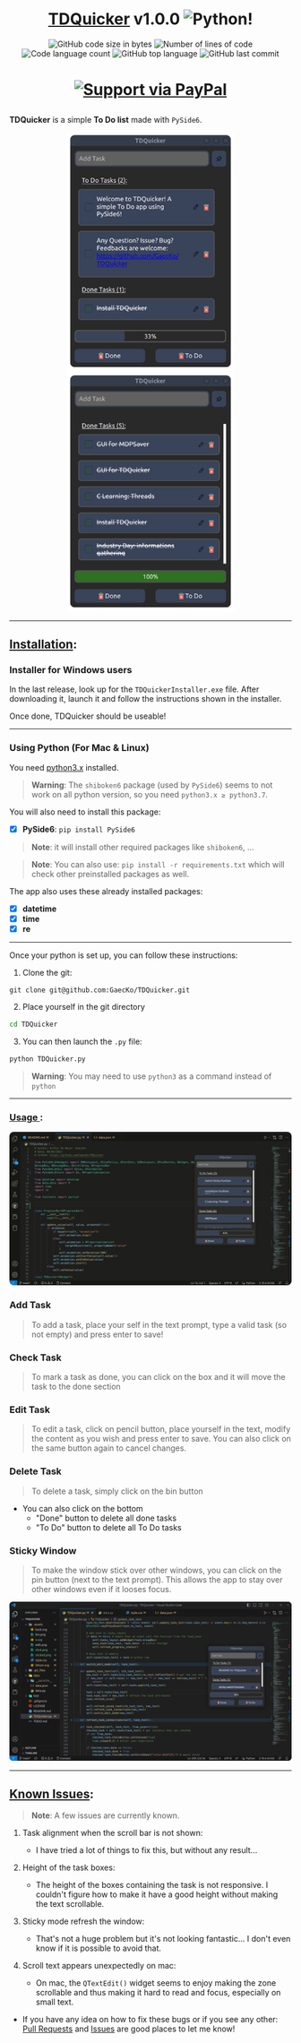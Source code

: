 # <h1 align="center"><ins> TDQuicker</ins> v1.0.0 ![Python](.git_files/python.ico)!</h1>

<p align="center">
	<img alt="GitHub code size in bytes" src="https://img.shields.io/github/languages/code-size/GaecKo/TDQuicker?color=lightblue" />
	<img alt="Number of lines of code" src="https://img.shields.io/tokei/lines/github/GaecKo/TDQuicker?color=critical" />
	<img alt="Code language count" src="https://img.shields.io/github/languages/count/GaecKo/TDQuicker?color=yellow" />
	<img alt="GitHub top language" src="https://img.shields.io/github/languages/top/GaecKo/TDQuicker?color=blue" />
	<img alt="GitHub last commit" src="https://img.shields.io/github/last-commit/GaecKo/TDQuicker?color=green" />
</p>
<h1 align="center">

[![Support via PayPal](https://cdn.rawgit.com/twolfson/paypal-github-button/1.0.0/dist/button.svg)](https://paypal.me/ArthurDeNeyer?country.x=BE&locale.x=fr_FR) 

</h1>

**TDQuicker** is a simple **To Do list** made with `PySide6`. 
<p float="left" align="center">
    <img src=".git_files/TDQuicker.png" width=300>
	<img src=".git_files/all_done.png" width=300>
</p>

****
## <ins>Installation</ins>: 
### Installer for Windows users
In the last release, look up for the `TDQuickerInstaller.exe` file. After downloading it, launch it and follow the instructions shown in the installer. 

Once done, TDQuicker should be useable! 

****

### Using Python (For Mac & Linux)

You need [python3.x](https://www.python.org/downloads/) installed. 

> __Warning__: The `shiboken6` package (used by `PySide6`) seems to not work on all python version, so you need `python3.x ≥ python3.7`. 

You will also need to install this package:
* [X] **PySide6**: `pip install PySide6` 
> __Note__: it will install other required packages like `shiboken6`, ...

> __Note__: You can also use: `pip install -r requirements.txt` which will check other preinstalled packages as well. 

The app also uses these already installed packages:
* [X] **datetime** 
* [X] **time** 
* [X] **re** 

****

Once your python is set up, you can follow these instructions:
1. Clone the git: 
```git
git clone git@github.com:GaecKo/TDQuicker.git
```
2. Place yourself in the git directory
```bash
cd TDQuicker
```
3. You can then launch the `.py` file: 
```bash
python TDQuicker.py
``` 
> __Warning__: You may need to use `python3` as a command instead of `python`

****

### <ins> Usage </ins>:
<p align="center"> <img style="border-radius:8px;" src=".git_files/usage.gif"> </p>

### Add Task
> To add a task, place your self in the text prompt, type a valid task (so not empty) and press enter to save! 

### Check Task
> To mark a task as done, you can click on the box and it will move the task to the done section 

### Edit Task
> To edit a task, click on pencil button, place yourself in the text, modify the content as you wish and press enter to save. You can also click on the same button again to cancel changes. 


### Delete Task
> To delete a task, simply click on the bin button
* You can also click on the bottom 
	* "Done" button to delete all done tasks
	* "To Do" button to delete all To Do tasks

### Sticky Window
> To make the window stick over other windows, you can click on the pin button (next to the text prompt). This allows the app to stay over other windows even if it looses focus. 
<p align="center"><img src=".git_files/ex_sticky.png" ></p>

****

## <ins>Known Issues</ins>:

> __Note__: A few issues are currently known. 

1. Task alignment when the scroll bar is not shown: 
	* I have tried a lot of things to fix this, but without any result... 

2. Height of the task boxes:
	* The height of the boxes containing the task is not responsive. I couldn't figure how to make it have a good height without making the text scrollable. 

3. Sticky mode refresh the window:
	* That's not a huge problem but it's not looking fantastic... I don't even know if it is possible to avoid that. 

4. Scroll text appears unexpectedly on mac:
	* On mac, the `QTextEdit()` widget seems to enjoy making the zone scrollable and thus making it hard to read and focus, especially on small text.

* If you have any idea on how to fix these bugs or if you see any other: [Pull Requests](https://github.com/GaecKo/TDQuicker/pulls) and [Issues](https://github.com/GaecKo/TDQuicker/issues) are good places to let me know! 

